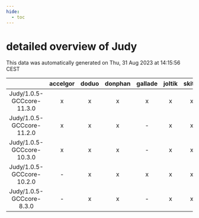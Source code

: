 ```yaml
---
hide:
  - toc
---
```


detailed overview of Judy
=========================


This data was automatically generated on Thu, 31 Aug 2023 at 14:15:56 CEST  

| |accelgor|doduo|donphan|gallade|joltik|skitty|swalot|victini|
| :---: | :---: | :---: | :---: | :---: | :---: | :---: | :---: | :---: |
|Judy/1.0.5-GCCcore-11.3.0|x|x|x|x|x|x|x|x|
|Judy/1.0.5-GCCcore-11.2.0|x|x|x|-|x|x|x|x|
|Judy/1.0.5-GCCcore-10.3.0|x|x|x|-|x|x|x|x|
|Judy/1.0.5-GCCcore-10.2.0|-|x|x|x|x|x|x|x|
|Judy/1.0.5-GCCcore-8.3.0|-|x|x|-|x|x|x|x|
